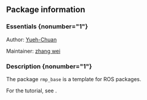 <div id='pkg_name-autogenerated' markdown='1'>


<!-- do not edit this file, autogenerated -->

## Package information


### Essentials {nonumber="1"}

Author: [Yueh-Chuan](mailto:schwarmcyc@gmail.com)

Maintainer: [zhang wei](mailto:williamd4412@gmaul.com)

### Description {nonumber="1"}


The package `rmp_base` is a template for ROS packages.

For the tutorial, see [](#ros-python-howto).




</div>
